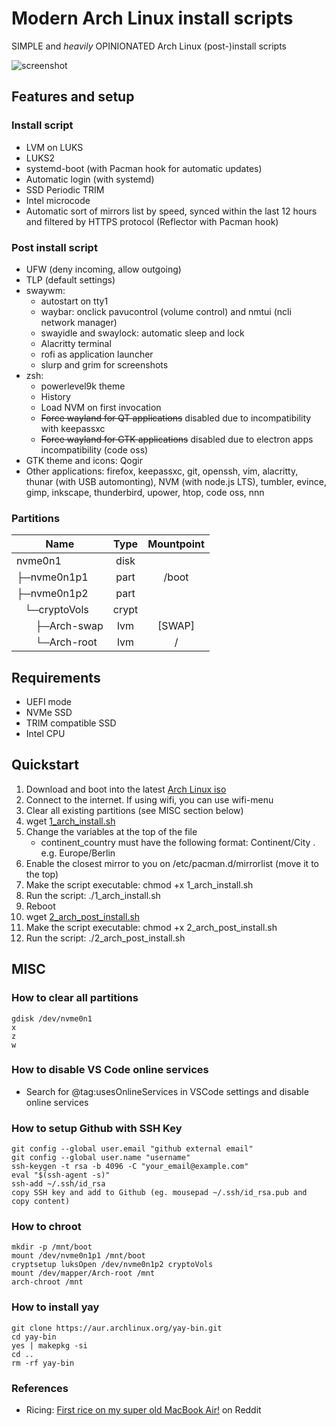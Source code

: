 # Modern Arch Linux install scripts
SIMPLE and *heavily* OPINIONATED Arch Linux (post-)install scripts

![screenshot](https://raw.githubusercontent.com/exah-io/minimal-arch-linux/master/screenshot.png)

## Features and setup
### Install script
* LVM on LUKS
* LUKS2
* systemd-boot (with Pacman hook for automatic updates)
* Automatic login (with systemd)
* SSD Periodic TRIM
* Intel microcode
* Automatic sort of mirrors list by speed, synced within the last 12 hours and filtered by HTTPS protocol (Reflector with Pacman hook)

### Post install script
* UFW (deny incoming, allow outgoing)
* TLP (default settings)
* swaywm:
   * autostart on tty1
   * waybar: onclick pavucontrol (volume control) and nmtui (ncli network manager)
   * swayidle and swaylock: automatic sleep and lock
   * Alacritty terminal
   * rofi as application launcher
   * slurp and grim for screenshots
* zsh:
   * powerlevel9k theme
   * History
   * Load NVM on first invocation
   * ~~Force wayland for QT applications~~ disabled due to incompatibility with keepassxc
   * ~~Force wayland for GTK applications~~ disabled due to electron apps incompatibility (code oss)
* GTK theme and icons: Qogir
* Other applications: firefox, keepassxc, git, openssh, vim, alacritty, thunar (with USB automonting), NVM (with node.js LTS), tumbler, evince, gimp, inkscape, thunderbird, upower, htop, code oss, nnn

### Partitions
| Name | Type | Mountpoint |
| - | :-: | :-: |
| nvme0n1 | disk | |
| ├─nvme0n1p1 | part | /boot |
| ├─nvme0n1p2 | part |  |
| &nbsp;&nbsp;&nbsp;└─cryptoVols | crypt | |
| &nbsp;&nbsp;&nbsp;&nbsp;&nbsp;&nbsp;&nbsp;├─Arch-swap | lvm | [SWAP] |
| &nbsp;&nbsp;&nbsp;&nbsp;&nbsp;&nbsp;&nbsp;└─Arch-root | lvm | / |

## Requirements
* UEFI mode
* NVMe SSD
* TRIM compatible SSD
* Intel CPU

## Quickstart
1. Download and boot into the latest [Arch Linux iso](https://www.archlinux.org/download/)
2. Connect to the internet. If using wifi, you can use wifi-menu
3. Clear all existing partitions (see MISC section below)
4. wget [1_arch_install.sh](https://raw.githubusercontent.com/exah-io/minimal-arch-linux/master/1_arch_install.sh)
5. Change the variables at the top of the file
   * continent_country must have the following format: Continent/City . e.g. Europe/Berlin
6. Enable the closest mirror to you on /etc/pacman.d/mirrorlist (move it to the top)
7. Make the script executable: chmod +x 1_arch_install.sh
8. Run the script: ./1_arch_install.sh
9. Reboot
10. wget [2_arch_post_install.sh](https://raw.githubusercontent.com/exah-io/minimal-arch-linux/master/2_arch_post_install.sh)
11. Make the script executable: chmod +x 2_arch_post_install.sh
12. Run the script: ./2_arch_post_install.sh

## MISC
### How to clear all partitions
```
gdisk /dev/nvme0n1
x
z
w
```

### How to disable VS Code online services
* Search for @tag:usesOnlineServices in VSCode settings and disable online services

### How to setup Github with SSH Key
```
git config --global user.email "github external email"
git config --global user.name "username"
ssh-keygen -t rsa -b 4096 -C "your_email@example.com"
eval "$(ssh-agent -s)"
ssh-add ~/.ssh/id_rsa
copy SSH key and add to Github (eg. mousepad ~/.ssh/id_rsa.pub and copy content)
```

### How to chroot
```
mkdir -p /mnt/boot
mount /dev/nvme0n1p1 /mnt/boot
cryptsetup luksOpen /dev/nvme0n1p2 cryptoVols
mount /dev/mapper/Arch-root /mnt
arch-chroot /mnt
```

### How to install yay
```
git clone https://aur.archlinux.org/yay-bin.git
cd yay-bin
yes | makepkg -si
cd ..
rm -rf yay-bin
```

### References
* Ricing: [First rice on my super old MacBook Air!](https://www.reddit.com/r/unixporn/comments/9y9w0r/sway_first_rice_on_my_super_old_macbook_air/) on Reddit
